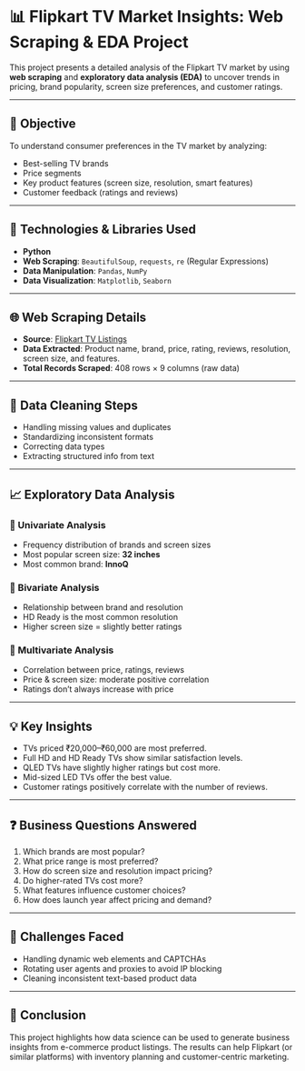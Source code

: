 # 📊 Flipkart TV Market Insights: Web Scraping & EDA Project

This project presents a detailed analysis of the Flipkart TV market by using **web scraping** and **exploratory data analysis (EDA)** to uncover trends in pricing, brand popularity, screen size preferences, and customer ratings.

---

## 🧠 Objective

To understand consumer preferences in the TV market by analyzing:
- Best-selling TV brands
- Price segments
- Key product features (screen size, resolution, smart features)
- Customer feedback (ratings and reviews)

---

## 🔧 Technologies & Libraries Used

- **Python**
- **Web Scraping**: `BeautifulSoup`, `requests`, `re` (Regular Expressions)
- **Data Manipulation**: `Pandas`, `NumPy`
- **Data Visualization**: `Matplotlib`, `Seaborn`

---

## 🌐 Web Scraping Details

- **Source**: [Flipkart TV Listings](https://www.flipkart.com/search?q=tv)
- **Data Extracted**: Product name, brand, price, rating, reviews, resolution, screen size, and features.
- **Total Records Scraped**: 408 rows × 9 columns (raw data)

---

## 🧼 Data Cleaning Steps

- Handling missing values and duplicates
- Standardizing inconsistent formats
- Correcting data types
- Extracting structured info from text

---

## 📈 Exploratory Data Analysis

### 🔹 Univariate Analysis
- Frequency distribution of brands and screen sizes
- Most popular screen size: **32 inches**
- Most common brand: **InnoQ**

### 🔹 Bivariate Analysis
- Relationship between brand and resolution
- HD Ready is the most common resolution
- Higher screen size = slightly better ratings

### 🔹 Multivariate Analysis
- Correlation between price, ratings, reviews
- Price & screen size: moderate positive correlation
- Ratings don’t always increase with price

---

## 💡 Key Insights

- TVs priced ₹20,000–₹60,000 are most preferred.
- Full HD and HD Ready TVs show similar satisfaction levels.
- QLED TVs have slightly higher ratings but cost more.
- Mid-sized LED TVs offer the best value.
- Customer ratings positively correlate with the number of reviews.

---

## ❓ Business Questions Answered

1. Which brands are most popular?
2. What price range is most preferred?
3. How do screen size and resolution impact pricing?
4. Do higher-rated TVs cost more?
5. What features influence customer choices?
6. How does launch year affect pricing and demand?

---

## 🚧 Challenges Faced

- Handling dynamic web elements and CAPTCHAs
- Rotating user agents and proxies to avoid IP blocking
- Cleaning inconsistent text-based product data

---

## 🧾 Conclusion

This project highlights how data science can be used to generate business insights from e-commerce product listings. The results can help Flipkart (or similar platforms) with inventory planning and customer-centric marketing.



